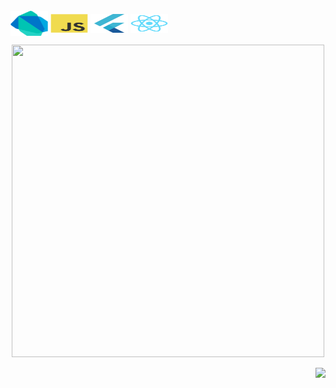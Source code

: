 <div style="display: inline_block"><br>
  <img align="center" alt="icon-dart" height="40" width="60" src="https://raw.githubusercontent.com/devicons/devicon/master/icons/dart/dart-original.svg">
  <img align="center" alt="icon-javascript" height="30" width="60" src="https://raw.githubusercontent.com/devicons/devicon/master/icons/javascript/javascript-original.svg">
  <img align="center" alt="icon-flutter" height="30" width="60" src="https://raw.githubusercontent.com/devicons/devicon/master/icons/flutter/flutter-original.svg">
  <img align="center" alt="icon-react-native" height="30" width="60" src="https://raw.githubusercontent.com/devicons/devicon/master/icons/react/react-original.svg">
  
</div>
</div>

<p align="center">
  <img  width="500" height="500" src="https://user-images.githubusercontent.com/108297008/205271053-fe33f40d-55ef-4e53-b2d0-93e35edd459e.png">
</p>

<p align="right">
  <a href="https://www.linkedin.com/in/wallace-tavares-356897a5/" target="_blank">
    <img src="https://img.shields.io/badge/-LinkedIn-%230077B5?style=for-the-badge&logo=linkedin&logoColor=white" target="_blank">
  </a>
</p>
